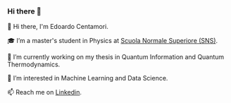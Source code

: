 ### Hi there 👋

👋 Hi there, I'm Edoardo Centamori.

🎓 I’m a master's student in Physics at [Scuola Normale Superiore (SNS)](https://www.sns.it/en).

🔭 I’m currently working on my thesis in Quantum Information and Quantum Thermodynamics.

👀 I’m interested in Machine Learning and Data Science.

📫 Reach me on [Linkedin](https://www.linkedin.com/in/edoardo-maria-centamori-985366138/).

<!--
**edoardocentamori/edoardocentamori** is a ✨ _special_ ✨ repository because its `README.md` (this file) appears on your GitHub profile.
-->
